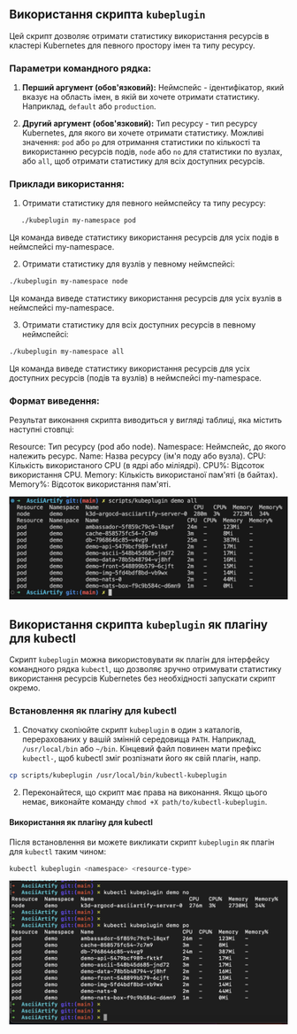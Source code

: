 ## Використання скрипта `kubeplugin`

Цей скрипт дозволяє отримати статистику використання ресурсів в кластері Kubernetes для певного простору імен та типу ресурсу.

### Параметри командного рядка:

1. **Перший аргумент (обов'язковий):** Неймспейс - ідентифікатор, який вказує на область імен, в якій ви хочете отримати статистику. Наприклад, `default` або `production`.

2. **Другий аргумент (обов'язковий):** Тип ресурсу - тип ресурсу Kubernetes, для якого ви хочете отримати статистику. Можливі значення: `pod` або `po` для отримання статистики по кількості та використанню ресурсів подів, `node` або `no` для статистики по вузлах, або `all`, щоб отримати статистику для всіх доступних ресурсів.

### Приклади використання:

1. Отримати статистику для певного неймспейсу та типу ресурсу:
```bash
   ./kubeplugin my-namespace pod
```
Ця команда виведе статистику використання ресурсів для усіх подів в неймспейсі my-namespace.

2. Отримати статистику для вузлів у певному неймспейсі:
```bash
./kubeplugin my-namespace node
```
Ця команда виведе статистику використання ресурсів для усіх вузлів в неймспейсі my-namespace.

3. Отримати статистику для всіх доступних ресурсів в певному неймспейсі:
```bash
./kubeplugin my-namespace all
```
Ця команда виведе статистику використання ресурсів для усіх доступних ресурсів (подів та вузлів) в неймспейсі my-namespace.

### Формат виведення:
Результат виконання скрипта виводиться у вигляді таблиці, яка містить наступні стовпці:

Resource: Тип ресурсу (pod або node).
Namespace: Неймспейс, до якого належить ресурс.
Name: Назва ресурсу (ім'я поду або вузла).
CPU: Кількість використаного CPU (в ядрі або міліядрі).
CPU%: Відсоток використання CPU.
Memory: Кількість використаної пам'яті (в байтах).
Memory%: Відсоток використання пам'яті.

![kubeplugin demo all](../doc/kubeplugin-1.png)


## Використання скрипта `kubeplugin` як плагіну для kubectl

Скрипт `kubeplugin` можна використовувати як плагін для інтерфейсу командного рядка `kubectl`, що дозволяє зручно отримувати статистику використання ресурсів Kubernetes без необхідності запускати скрипт окремо.

### Встановлення як плагіну для kubectl

1. Спочатку скопіюйте скрипт `kubeplugin` в один з каталогів, перерахованих у вашій змінній середовища `PATH`. Наприклад, `/usr/local/bin` або `~/bin`. Кінцевий файл повинен мати префікс `kubectl-`, щоб kubectl зміг розпізнати його як свій плагін, напр.
```bash
cp scripts/kubeplugin /usr/local/bin/kubectl-kubeplugin  
```

2. Переконайтеся, що скрипт має права на виконання. Якщо цього немає, виконайте команду `chmod +X path/to/kubectl-kubeplugin`.

#### Використання як плагіну для kubectl

Після встановлення ви можете викликати скрипт `kubeplugin` як плагін для `kubectl` таким чином:

```bash
kubectl kubeplugin <namespace> <resource-type>
```

![kubeplugin demo all](../doc/kubeplugin-2.png)
